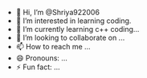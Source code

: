 - 👋 Hi, I’m @Shriya922006
- 👀 I’m interested in learning coding.
- 🌱 I’m currently learning c++ coding...
- 💞️ I’m looking to collaborate on ...
- 📫 How to reach me ...
- 😄 Pronouns: ...
- ⚡ Fun fact: ...

<!---
Shriya922006/Shriya922006 is a ✨ special ✨ repository because its `README.md` (this file) appears on your GitHub profile.
You can click the Preview link to take a look at your changes.
--->
